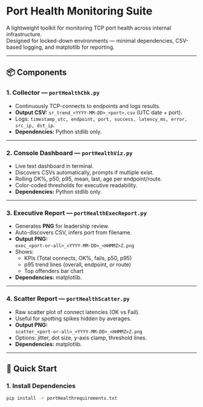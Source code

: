 # Port Health Monitoring Suite

A lightweight toolkit for monitoring TCP port health across internal infrastructure.  
Designed for locked-down environments — minimal dependencies, CSV-based logging, and matplotlib for reporting.

---

## 📦 Components

### 1. Collector — `portHealthChk.py`
- Continuously TCP-connects to endpoints and logs results.
- **Output CSV:** `sr_trend_<YYYY-MM-DD>_<port>.csv` (UTC date + port).
- Logs: `timestamp_utc, endpoint, port, success, latency_ms, error, src_ip, dst_ip`.
- **Dependencies:** Python stdlib only.

---

### 2. Console Dashboard — `portHealthViz.py`
- Live text dashboard in terminal.
- Discovers CSVs automatically, prompts if multiple exist.
- Rolling OK%, p50, p95, mean, last, age per endpoint/route.
- Color-coded thresholds for executive readability.
- **Dependencies:** Python stdlib only.

---

### 3. Executive Report — `portHealthExecReport.py`
- Generates **PNG** for leadership review.
- Auto-discovers CSV, infers port from filename.
- **Output PNG:**  
  `exec_<port-or-all>_<YYYY-MM-DD>_<HHMMZ>Z.png`
- Shows:
  - KPIs (Total connects, OK%, fails, p50, p95)
  - p95 trend lines (overall, endpoint, or route)
  - Top offenders bar chart
- **Dependencies:** matplotlib.

---

### 4. Scatter Report — `portHealthScatter.py`
- Raw scatter plot of connect latencies (OK vs Fail).
- Useful for spotting spikes hidden by averages.
- **Output PNG:**  
  `scatter_<port-or-all>_<YYYY-MM-DD>_<HHMMZ>Z.png`
- Options: jitter, dot size, y-axis clamp, threshold lines.
- **Dependencies:** matplotlib.

---

## 🚀 Quick Start

### 1. Install Dependencies
```bash
pip install -r portHealthrequirements.txt
